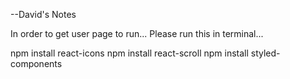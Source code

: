 --David's Notes

In order to get user page to run... Please run this in terminal...

npm install react-icons
npm install react-scroll
npm install styled-components
